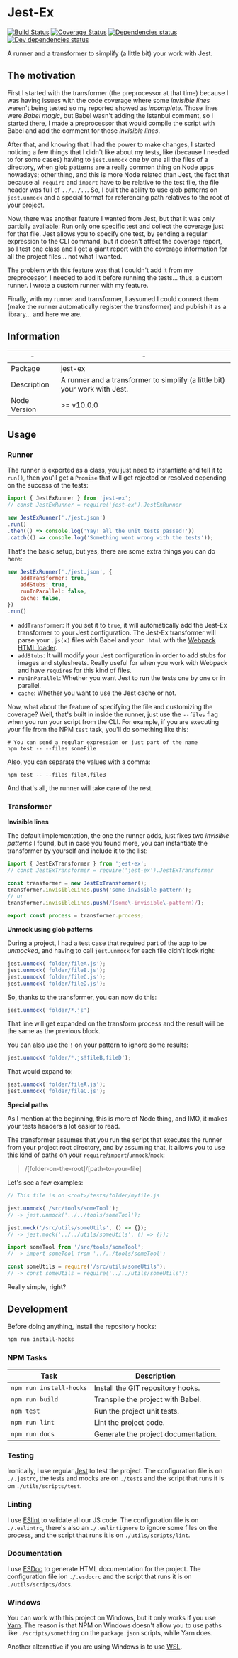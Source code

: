 # Jest-Ex

[![Build Status](https://travis-ci.org/homer0/jest-ex.svg?branch=master)](https://travis-ci.org/homer0/jest-ex) [![Coverage Status](https://coveralls.io/repos/homer0/jest-ex/badge.svg?branch=master&service=github)](https://coveralls.io/github/homer0/jest-ex?branch=master) [![Dependencies status](https://david-dm.org/homer0/jest-ex.svg)](https://david-dm.org/homer0/jest-ex) [![Dev dependencies status](https://david-dm.org/homer0/jest-ex/dev-status.svg)](https://david-dm.org/homer0/jest-ex#info=devDependencies)

A runner and a transformer to simplify (a little bit) your work with Jest.

## The motivation

First I started with the transformer (the preprocessor at that time) because I was having issues with the code coverage where some _invisible lines_ weren't being tested so my reported showed as _incomplete_. Those lines were _Babel magic_, but Babel wasn't adding the Istanbul comment, so I started there, I made a preprocessor that would compile the script with Babel and add the comment for those _invisible lines_.

After that, and knowing that I had the power to make changes, I started noticing a few things that I didn't like about my tests, like (because I needed to for some cases) having to `jest.unmock` one by one all the files of a directory, when glob patterns are a really common thing on Node apps nowadays; other thing, and this is more Node related than Jest, the fact that because all `require` and `import` have to be relative to the test file, the file header was full of `../../..`. So, I built the ability to use glob patterns on `jest.unmock` and a special format for referencing path relatives to the root of your project.

Now, there was another feature I wanted from Jest, but that it was only partially available: Run only one specific test and collect the coverage just for that file. Jest allows you to specify one test, by sending a regular expression to the CLI command, but it doesn't affect the coverage report, so I test one class and I get a giant report with the coverage information for all the project files... not what I wanted.

The problem with this feature was that I couldn't add it from my preprocessor, I needed to add it before running the tests... thus, a custom runner. I wrote a custom runner with my feature.

Finally, with my runner and transformer, I assumed I could connect them (make the runner automatically register the transformer) and publish it as a library... and here we are.

## Information

| -            | -                                                                  |
|--------------|--------------------------------------------------------------------|
| Package      | jest-ex                                                 |
| Description  | A runner and a transformer to simplify (a little bit) your work with Jest. |
| Node Version | >= v10.0.0                                                          |

## Usage

### Runner

The runner is exported as a class, you just need to instantiate and tell it to `run()`, then you'll get a `Promise` that will get rejected or resolved depending on the success of the tests:

```js
import { JestExRunner } from 'jest-ex';
// const JestExRunner = require('jest-ex').JestExRunner

new JestExRunner('./jest.json')
.run()
.then(() => console.log('Yay! all the unit tests passed!'))
.catch(() => console.log('Something went wrong with the tests'));
```

That's the basic setup, but yes, there are some extra things you can do here:

```js
new JestExRunner('./jest.json', {
    addTransformer: true,
    addStubs: true,
    runInParallel: false,
    cache: false,
})
.run()
```

- `addTransformer`: If you set it to `true`, it will automatically add the Jest-Ex transformer to your Jest configuration. The Jest-Ex transformer will parse your `.js(x)` files with Babel and your `.html` with the [Webpack HTML loader](https://www.npmjs.com/package/html-loader).
- `addStubs`: It will modify your Jest configuration in order to add stubs for images and stylesheets. Really useful for when you work with Webpack and have `require`s for this kind of files.
- `runInParallel`: Whether you want Jest to run the tests one by one or in parallel.
- `cache`: Whether you want to use the Jest cache or not.

Now, what about the feature of specifying the file and customizing the coverage? Well, that's built in inside the runner, just use the `--files` flag when you run your script from the CLI. For example, if you are executing your file from the NPM `test` task, you'll do something like this:

```
# You can send a regular expression or just part of the name
npm test -- --files someFile
```
Also, you can separate the values with a comma:

```
npm test -- --files fileA,fileB
```

And that's all, the runner will take care of the rest.

### Transformer

**Invisible lines**

The default implementation, the one the runner adds, just fixes two _invisible patterns_ I found, but in case you found more, you can instantiate the transformer by yourself and include it to the list:

```js
import { JestExTransformer } from 'jest-ex';
// const JestExTransformer = require('jest-ex').JestExTransformer

const transformer = new JestExTransformer();
transformer.invisibleLines.push('some-invisible-pattern');
// or
transformer.invisibleLines.push(/(some\-invisible\-pattern)/);

export const process = transformer.process;
```

**Unmock using glob patterns**

During a project, I had a test case that required part of the app to be _unmocked_, and having to call `jest.unmock` for each file didn't look right:

```js
jest.unmock('folder/fileA.js');
jest.unmock('folder/fileB.js');
jest.unmock('folder/fileC.js');
jest.unmock('folder/fileD.js');
```

So, thanks to the transformer, you can now do this:

```js
jest.unmock('folder/*.js')
```

That line will get expanded on the transform process and the result will be the same as the previous block.

You can also use the `!` on your pattern to ignore some results:

```js
jest.unmock('folder/*.js!fileB,fileD');
```

That would expand to:

```js
jest.unmock('folder/fileA.js');
jest.unmock('folder/fileC.js');
```

**Special paths**

As I mention at the beginning, this is more of Node thing, and IMO, it makes your tests headers a lot easier to read.

The transformer assumes that you run the script that executes the runner from your project root directory, and by assuming that, it allows you to use this kind of paths on your `require`/`import`/`unmock`/`mock`:

> /[folder-on-the-root]/[path-to-your-file]

Let's see a few examples:

```js
// This file is on <root>/tests/folder/myfile.js

jest.unmock('/src/tools/someTool');
// -> jest.unmock('../../tools/someTool');

jest.mock('/src/utils/someUtils', () => {});
// -> jest.mock('../../utils/someUtils', () => {});

import someTool from '/src/tools/someTool';
// -> import someTool from '../../tools/someTool';

const someUtils = require('/src/utils/someUtils');
// -> const someUtils = require('../../utils/someUtils');
```

Really simple, right?

## Development

Before doing anything, install the repository hooks:

```bash
npm run install-hooks
```

### NPM Tasks

| Task                    | Description                         |
|-------------------------|-------------------------------------|
| `npm run install-hooks` | Install the GIT repository hooks.   |
| `npm run build`         | Transpile the project with Babel.   |
| `npm test`              | Run the project unit tests.         |
| `npm run lint`          | Lint the project code.              |
| `npm run docs`          | Generate the project documentation. |

### Testing

Ironically, I use regular [Jest](https://facebook.github.io/jest/) to test the project. The configuration file is on `./.jestrc`, the tests and mocks are on `./tests` and the script that runs it is on `./utils/scripts/test`.

### Linting

I use [ESlint](http://eslint.org) to validate all our JS code. The configuration file is on `./.eslintrc`, there's also an `./.eslintignore` to ignore some files on the process, and the script that runs it is on `./utils/scripts/lint`.

### Documentation

I use [ESDoc](http://esdoc.org) to generate HTML documentation for the project. The configuration file ion `./.esdocrc` and the script that runs it is on `./utils/scripts/docs`.

### Windows

You can work with this project on Windows, but it only works if you use [Yarn](https://yarnpkg.com/en/docs/install). The reason is that NPM on Windows doesn't allow you to use paths like `./scripts/something` on the `package.json` scripts, while Yarn does.

Another alternative if you are using Windows is to use [WSL](https://docs.microsoft.com/en-us/windows/wsl/install-win10).
